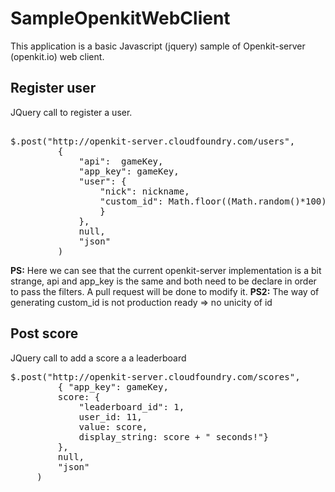 SampleOpenkitWebClient
======================

This application is a basic Javascript (jquery) sample of Openkit-server (openkit.io) web client.


## Register user

JQuery call to register a user.

<pre>

$.post("http://openkit-server.cloudfoundry.com/users", 
         {
             "api":  gameKey,  
             "app_key": gameKey, 
             "user": { 
                 "nick": nickname,
                 "custom_id": Math.floor((Math.random()*100)+1)
                 }
             },
             null,
             "json"
         )
</pre>

**PS:** Here we can see that the current openkit-server implementation is a bit strange, api and app_key is the same and both need to be declare in order to pass the filters. A pull request will be done to modify it.
**PS2:** The way of generating custom_id is not production ready => no unicity of id

## Post score

JQuery call to add a score a a leaderboard

<pre>
$.post("http://openkit-server.cloudfoundry.com/scores", 
         { "app_key": gameKey,
         score: { 
             "leaderboard_id": 1, 
             user_id: 11, 
             value: score, 
             display_string: score + " seconds!"}
         },
         null,
         "json"
     )
</pre>

